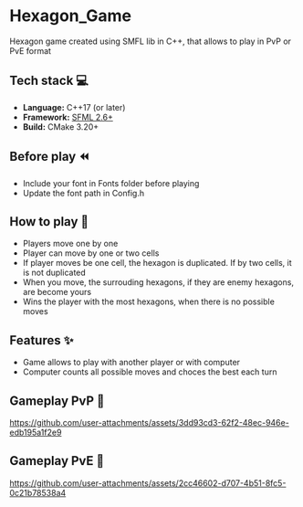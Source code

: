 # Hexagon_Game
Hexagon game created using SMFL lib in C++, that allows to play in PvP or PvE format

## Tech stack 💻
* **Language:** C++17 (or later)
* **Framework:** [SFML 2.6+](https://www.sfml-dev.org/)
* **Build:** CMake 3.20+
  
## Before play ⏪
* Include your font in Fonts folder before playing
* Update the font path in Config.h

## How to play 🧐
* Players move one by one
* Player can move by one or two cells
* If player moves be one cell, the hexagon is duplicated. If by two cells, it is not duplicated
* When you move, the surrouding hexagons, if they are enemy hexagons, are become yours
* Wins the player with the most hexagons, when there is no possible moves

## Features ✨
* Game allows to play with another player or with computer
* Computer counts all possible moves and choces the best each turn

## Gameplay PvP 👥
https://github.com/user-attachments/assets/3dd93cd3-62f2-48ec-946e-edb195a1f2e9

## Gameplay PvE 🤖
https://github.com/user-attachments/assets/2cc46602-d707-4b51-8fc5-0c21b78538a4

